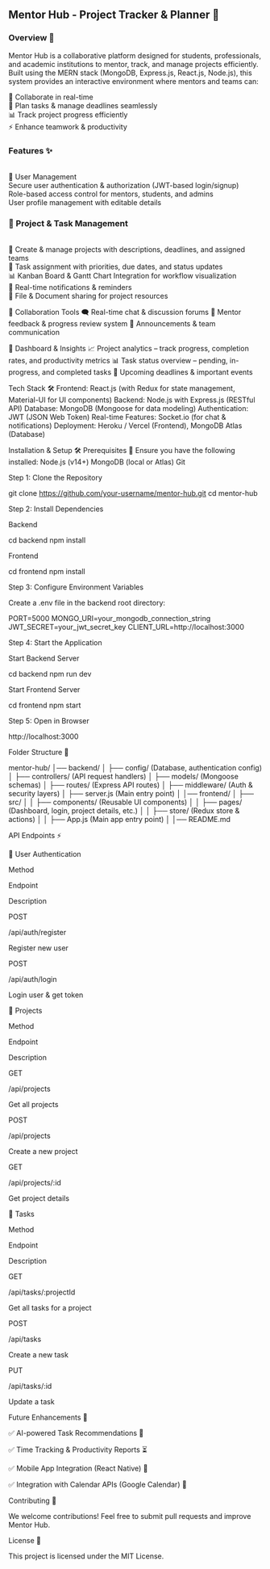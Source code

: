 <h2>Mentor Hub - Project Tracker & Planner 🚀</h2>

<h3>Overview 🎯</h3>

Mentor Hub is a collaborative platform designed for students, professionals, and academic institutions to mentor, track, and manage projects efficiently. Built using the MERN stack (MongoDB, Express.js, React.js, Node.js), this system provides an interactive environment where mentors and teams can:<br>

🤝 Collaborate in real-time<br>
📅 Plan tasks & manage deadlines seamlessly<br>
📊 Track project progress efficiently<br>
⚡ Enhance teamwork & productivity<br>

<h3>Features ✨</h3><br>
🔹 User Management<br>
Secure user authentication & authorization (JWT-based login/signup)<br>
Role-based access control for mentors, students, and admins<br>
User profile management with editable details<br>

<h3>🔹 Project & Task Management</h3><br>
📌 Create & manage projects with descriptions, deadlines, and assigned teams<br>
📝 Task assignment with priorities, due dates, and status updates<br>
📊 Kanban Board & Gantt Chart Integration for workflow visualization<br>
🔔 Real-time notifications & reminders<br>
📂 File & Document sharing for project resources<br>

🔹 Collaboration Tools
🗨️ Real-time chat & discussion forums
📣 Mentor feedback & progress review system
📢 Announcements & team communication

🔹 Dashboard & Insights
📈 Project analytics – track progress, completion rates, and productivity metrics
📊 Task status overview – pending, in-progress, and completed tasks
📆 Upcoming deadlines & important events

Tech Stack 🛠️
Frontend: React.js (with Redux for state management, Material-UI for UI components)
Backend: Node.js with Express.js (RESTful API)
Database: MongoDB (Mongoose for data modeling)
Authentication: JWT (JSON Web Token)
Real-time Features: Socket.io (for chat & notifications)
Deployment: Heroku / Vercel (Frontend), MongoDB Atlas (Database)

Installation & Setup 🛠️
Prerequisites 📌
Ensure you have the following installed:
Node.js (v14+)
MongoDB (local or Atlas)
Git

Step 1: Clone the Repository

git clone https://github.com/your-username/mentor-hub.git
cd mentor-hub

Step 2: Install Dependencies

Backend

cd backend
npm install

Frontend

cd frontend
npm install

Step 3: Configure Environment Variables

Create a .env file in the backend root directory:

PORT=5000
MONGO_URI=your_mongodb_connection_string
JWT_SECRET=your_jwt_secret_key
CLIENT_URL=http://localhost:3000

Step 4: Start the Application

Start Backend Server

cd backend
npm run dev

Start Frontend Server

cd frontend
npm start

Step 5: Open in Browser

http://localhost:3000

Folder Structure 📂

mentor-hub/
│── backend/
│   ├── config/ (Database, authentication config)
│   ├── controllers/ (API request handlers)
│   ├── models/ (Mongoose schemas)
│   ├── routes/ (Express API routes)
│   ├── middleware/ (Auth & security layers)
│   ├── server.js (Main entry point)
│
│── frontend/
│   ├── src/
│   │   ├── components/ (Reusable UI components)
│   │   ├── pages/ (Dashboard, login, project details, etc.)
│   │   ├── store/ (Redux store & actions)
│   │   ├── App.js (Main app entry point)
│
│── README.md

API Endpoints ⚡

🔹 User Authentication

Method

Endpoint

Description

POST

/api/auth/register

Register new user

POST

/api/auth/login

Login user & get token

🔹 Projects

Method

Endpoint

Description

GET

/api/projects

Get all projects

POST

/api/projects

Create a new project

GET

/api/projects/:id

Get project details

🔹 Tasks

Method

Endpoint

Description

GET

/api/tasks/:projectId

Get all tasks for a project

POST

/api/tasks

Create a new task

PUT

/api/tasks/:id

Update a task

Future Enhancements 🚀

✅ AI-powered Task Recommendations 🧠

✅ Time Tracking & Productivity Reports ⏳

✅ Mobile App Integration (React Native) 📱

✅ Integration with Calendar APIs (Google Calendar) 📅

Contributing 🤝

We welcome contributions! Feel free to submit pull requests and improve Mentor Hub.

License 📜

This project is licensed under the MIT License.

